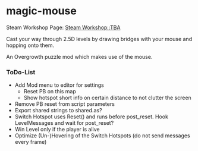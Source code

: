 # magic-mouse

Steam Workshop Page: <a href="">Steam Workshop::TBA</a>

Cast your way through 2.5D levels by drawing bridges with your mouse and hopping onto them.

An Overgrowth puzzle mod which makes use of the mouse.

### ToDo-List

- Add Mod menu to editor for settings
	- Reset PB on this map
	- Show hotspot short info on certain distance to not clutter the screen
- Remove PB reset from script parameters
- Export shared strings to shared.as?
- Switch Hotspot uses Reset() and runs before post_reset. Hook LevelMessages and wait for post_reset?
- Win Level only if the player is alive
- Optimize (Un-)Hovering of the Switch Hotspots (do not send messages every frame)
